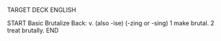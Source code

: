 TARGET DECK
ENGLISH

START
Basic
Brutalize
Back: v. (also -ise) (-zing or -sing) 1 make brutal. 2 treat brutally.
END
